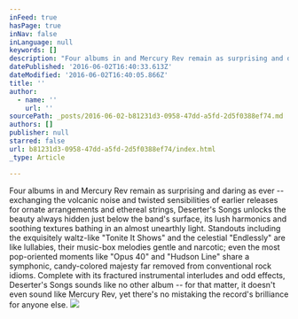 ```yaml
---
inFeed: true
hasPage: true
inNav: false
inLanguage: null
keywords: []
description: "Four albums in and Mercury Rev remain as surprising and daring as ever -- exchanging the volcanic noise and twisted sensibilities of earlier releases for ornate arrangements and ethereal strings, Deserter's Songs unlocks the beauty always hidden just below the band's surface, its lush harmonics and soothing textures bathing in an almost unearthly light. Standouts including the exquisitely waltz-like \"Tonite It Shows\" and the celestial \"Endlessly\" are like lullabies, their music-box melodies gentle and narcotic; even the most pop-oriented moments like \"Opus 40\" and \"Hudson Line\" share a symphonic, candy-colored majesty far removed from conventional rock idioms. Complete with its fractured instrumental interludes and odd effects, Deserter's Songs sounds like no other album -- for that matter, it doesn't even sound like Mercury Rev, yet there's no mistaking the record's brilliance for anyone else."
datePublished: '2016-06-02T16:40:33.613Z'
dateModified: '2016-06-02T16:40:05.866Z'
title: ''
author:
  - name: ''
    url: ''
sourcePath: _posts/2016-06-02-b81231d3-0958-47dd-a5fd-2d5f0388ef74.md
authors: []
publisher: null
starred: false
url: b81231d3-0958-47dd-a5fd-2d5f0388ef74/index.html
_type: Article

---
```

Four albums in and Mercury Rev remain as surprising and daring as ever -- exchanging the volcanic noise and twisted sensibilities of earlier releases for ornate arrangements and ethereal strings, Deserter's Songs unlocks the beauty always hidden just below the band's surface, its lush harmonics and soothing textures bathing in an almost unearthly light. Standouts including the exquisitely waltz-like "Tonite It Shows" and the celestial "Endlessly" are like lullabies, their music-box melodies gentle and narcotic; even the most pop-oriented moments like "Opus 40" and "Hudson Line" share a symphonic, candy-colored majesty far removed from conventional rock idioms. Complete with its fractured instrumental interludes and odd effects, Deserter's Songs sounds like no other album -- for that matter, it doesn't even sound like Mercury Rev, yet there's no mistaking the record's brilliance for anyone else.
![](https://the-grid-user-content.s3-us-west-2.amazonaws.com/6332dd26-809d-487d-a571-44fe0cfd2f47.jpg)